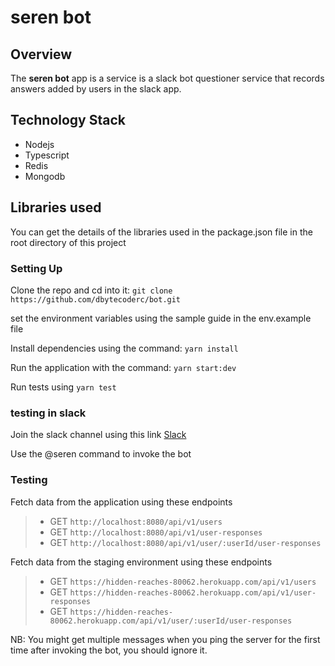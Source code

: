 # seren bot

## Overview

The **seren bot** app is a service is a slack bot questioner service that records answers added by users in the slack app.

## Technology Stack

- Nodejs
- Typescript
- Redis
- Mongodb

## Libraries used

You can get the details of the libraries used in the package.json file in the root directory of this project

### Setting Up

Clone the repo and cd into it: `git clone https://github.com/dbytecoderc/bot.git`

set the environment variables using the sample guide in the env.example file

Install dependencies using the command: `yarn install`

Run the application with the command: `yarn start:dev`

Run tests using `yarn test`

### testing in slack
Join the slack channel using this link [Slack](https://join.slack.com/t/seren-global/shared_invite/zt-n9pg8z41-VSK~j01os0vD1S11JqdlAg)

Use the @seren command to invoke the bot

### Testing

Fetch data from the application using these endpoints

> - GET `http://localhost:8080/api/v1/users`
> - GET `http://localhost:8080/api/v1/user-responses`
> - GET `http://localhost:8080/api/v1/user/:userId/user-responses`

Fetch data from the staging environment using these endpoints

> - GET `https://hidden-reaches-80062.herokuapp.com/api/v1/users`
> - GET `https://hidden-reaches-80062.herokuapp.com/api/v1/user-responses`
> - GET `https://hidden-reaches-80062.herokuapp.com/api/v1/user/:userId/user-responses`

NB: You might get multiple messages when you ping the server for the first time after invoking the bot, you should ignore it.
